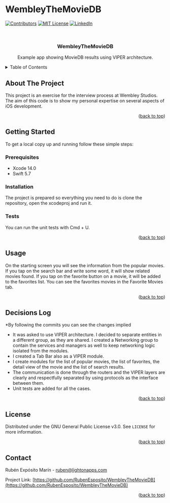 # WembleyTheMovieDB

<!-- Improved compatibility of back to top link: See: https://github.com/othneildrew/Best-README-Template/pull/73 -->
<a name="readme-top"></a>
<!--
*** Thanks for checking out the Best-README-Template. If you have a suggestion
*** that would make this better, please fork the repo and create a pull request
*** or simply open an issue with the tag "enhancement".
*** Don't forget to give the project a star!
*** Thanks again! Now go create something AMAZING! :D
-->



<!-- PROJECT SHIELDS -->
<!--
*** I'm using markdown "reference style" links for readability.
*** Reference links are enclosed in brackets [ ] instead of parentheses ( ).
*** See the bottom of this document for the declaration of the reference variables
*** for contributors-url, forks-url, etc. This is an optional, concise syntax you may use.
*** https://www.markdownguide.org/basic-syntax/#reference-style-links
-->
[![Contributors][contributors-shield]][contributors-url]
[![MIT License][license-shield]][license-url]
[![LinkedIn][linkedin-shield]][linkedin-url]



<!-- PROJECT LOGO -->
<br />
<h3 align="center">WembleyTheMovieDB</h3>

  <p align="center">
    Example app showing MovieDB results using VIPER architecture.
    <br />
  </p>
</div>



<!-- TABLE OF CONTENTS -->
<details>
  <summary>Table of Contents</summary>
  <ol>
    <li>
      <a href="#about-the-project">About The Project</a>
    </li>
    <li>
      <a href="#getting-started">Getting Started</a>
      <ul>
        <li><a href="#prerequisites">Prerequisites</a></li>
        <li><a href="#installation">Installation</a></li>
        <li><a href="#tests">Tests</a></li>
      </ul>
    </li>
    <li><a href="#usage">Usage</a></li>
    <li><a href="#decisions-log">Decisions Log</a></li>
    <li><a href="#license">License</a></li>
    <li><a href="#contact">Contact</a></li>
  </ol>
</details>



<!-- ABOUT THE PROJECT -->
## About The Project

This project is an exercise for the interview process at Wembley Studios. The aim of this code is to show my personal expertise on several aspects of iOS development.

<p align="right">(<a href="#readme-top">back to top</a>)</p>



<!-- GETTING STARTED -->
## Getting Started

To get a local copy up and running follow these simple steps:

### Prerequisites

- Xcode 14.0
- Swift 5.7

### Installation

The project is prepared so everything you need to do is clone the repository, open the xcodeproj and run it.

### Tests

You can run the unit tests with Cmd + U.

<p align="right">(<a href="#readme-top">back to top</a>)</p>



<!-- USAGE EXAMPLES -->
## Usage

On the starting screen you will see the information from the popular movies. If you tap on the search bar and write some word, it will show related movies found. If you tap on the favorite button on a movie, it will be added to the favorites list. You can see the favorites movies in the Favorite Movies tab.

<p align="right">(<a href="#readme-top">back to top</a>)</p>



<!-- DECISIONS LOG -->
## Decisions Log

*By following the commits you can see the changes implied

- It was asked to use VIPER architecture. I decided to separate entities in a different group, as they are shared. I created a Networking group to contain the services and managers as well to keep networking logic isolated from the modules.
- I created a Tab Bar also as a VIPER module.
- I create modules for the list of popular movies, the list of favorites, the detail view of the movie and the list of search results.
- The communication is done through the routers and the VIPER layers are clearly and respectfully separated by using protocols as the interface between them.
- Unit tests are added for all the cases.


<p align="right">(<a href="#readme-top">back to top</a>)</p>



<!-- LICENSE -->
## License

Distributed under the GNU General Public License v3.0. See `LICENSE` for more information.

<p align="right">(<a href="#readme-top">back to top</a>)</p>



<!-- CONTACT -->
## Contact

Rubén Expósito Marín - ruben@lightonapps.com

Project Link: [https://github.com/RubenEsposito/WembleyTheMovieDB](https://github.com/RubenEsposito/WembleyTheMovieDB)

<p align="right">(<a href="#readme-top">back to top</a>)</p>



<!-- MARKDOWN LINKS & IMAGES -->
<!-- https://www.markdownguide.org/basic-syntax/#reference-style-links -->
[contributors-shield]: https://img.shields.io/github/contributors/RubenEsposito/WembleyTheMovieDB.svg?style=for-the-badge
[contributors-url]: https://github.com/RubenEsposito/WembleyTheMovieDB/graphs/contributors
[license-shield]: https://img.shields.io/github/license/RubenEsposito/WembleyTheMovieDB.svg?style=for-the-badge
[license-url]: https://github.com/RubenEsposito/WembleyTheMovieDB/blob/master/LICENSE
[linkedin-shield]: https://img.shields.io/badge/-LinkedIn-black.svg?style=for-the-badge&logo=linkedin&colorB=555
[linkedin-url]: https://linkedin.com/in/rubenexposito
